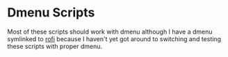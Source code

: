 # Dmenu Scripts

Most of these scripts should work with dmenu although I have a dmenu symlinked to [rofi](https://github.com/davatorium/rofi) because I haven't yet got around to switching and testing these scripts with proper dmenu.


